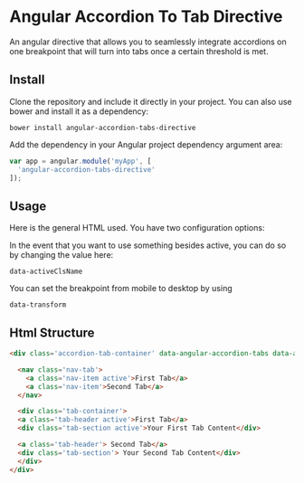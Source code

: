 # Angular Accordion To Tab Directive

An angular directive that allows you to seamlessly integrate accordions on one breakpoint that will turn into tabs once a certain threshold is met.

## Install

Clone the repository and include it directly in your project. You can also use bower and install it as a dependency:

```
bower install angular-accordion-tabs-directive
```

Add the dependency in your Angular project dependency argument area:

```js
var app = angular.module('myApp', [
  'angular-accordion-tabs-directive'
]);
```

## Usage

Here is the general HTML used. You have two configuration options:

In the event that you want to use something besides active, you can do so by changing the value here:
```
data-activeClsName
```

You can set the breakpoint from mobile to desktop by using
```
data-transform
```

## Html Structure

```html
<div class='accordion-tab-container' data-angular-accordion-tabs data-activeClsName='active' data-transform='1000'>

  <nav class='nav-tab'>
    <a class='nav-item active'>First Tab</a>
    <a class='nav-item'>Second Tab</a>
  </nav>

  <div class='tab-container'>
  <a class='tab-header active'>First Tab</a>
  <div class='tab-section active'>Your First Tab Content</div>

  <a class='tab-header'> Second Tab</a>
  <div class='tab-section'> Your Second Tab Content</div>
  </div>
</div>
```
